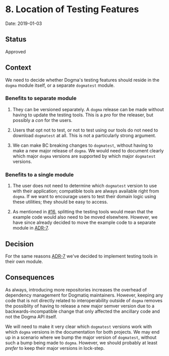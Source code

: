 # 8. Location of Testing Features

Date: 2019-01-03

## Status

Approved

## Context

We need to decide whether Dogma's testing features should reside in the `dogma`
module itself, or a separate `dogmatest` module.

### Benefits to separate module

1. They can be versioned separately. A `dogma` release can be made without
having to update the testing tools. This is a *pro* for the releaser, but
possibly a *con* for the users.

1. Users that opt not to test, or not to test using our tools do not need to
download `dogmatest` at all. This is not a particularly strong argument.

1. We can make BC breaking changes to `dogmatest`, without having to make
a new major release of `dogma`. We would need to document clearly which
major `dogma` versions are supported by which major `dogmatest` versions.

### Benefits to a single module

1. The user does not need to determine which `dogmatest` version to use with
their application; compatible tools are always available right from `dogma`. If
we want to encourage users to test their domain logic using these utilities;
they should be easy to access.

1. As mentioned in [#16](github.com/dogmatiq/dogma), splitting the testing
tools would mean that the example code would also need to be moved elsewhere.
However, we have since already decided to move the example code to a separate
module in [ADR-7](0007-location-of-examples.md).

## Decision

For the same reasons [ADR-7](0007-location-of-examples.md) we've decided to
implement testing tools in their own module.

## Consequences

As always, introducing more repositories increases the overhead of dependency
management for Dogmatiq maintainers. However, keeping any code that is not
directly related to interoperability outside of `dogma` removes the possiblity
of having to release a new major semver version due to a backwards-incompatible
change that only affected the ancillary code and not the Dogma API itself.

We will need to make it very clear which `dogmatest` versions work with which
`dogma` versions in the documentation for both projects. We may end up in a
scenario where we bump the major version of `dogmatest`, without such a bump
being made to `dogma`. However, we should probably at least *prefer* to keep
their major versions in lock-step.
